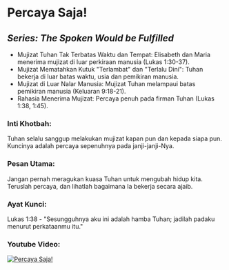 # **Percaya Saja!**

## **_Series: The Spoken Would be Fulfilled_**

- Mujizat Tuhan Tak Terbatas Waktu dan Tempat: Elisabeth dan Maria menerima mujizat di luar perkiraan manusia (Lukas 1:30-37).
- Mujizat Mematahkan Kutuk "Terlambat" dan "Terlalu Dini": Tuhan bekerja di luar batas waktu, usia dan pemikiran manusia.
- Mujizat di Luar Nalar Manusia: Mujizat Tuhan melampaui batas pemikiran manusia (Keluaran 9:18-21).
- Rahasia Menerima Mujizat: Percaya penuh pada firman Tuhan (Lukas 1:38, 1:45).

### **Inti Khotbah:**
Tuhan selalu sanggup melakukan mujizat kapan pun dan kepada siapa pun. Kuncinya adalah percaya sepenuhnya pada janji-janji-Nya.

### **Pesan Utama:**
Jangan pernah meragukan kuasa Tuhan untuk mengubah hidup kita. Teruslah percaya, dan lihatlah bagaimana Ia bekerja secara ajaib.

### **Ayat Kunci:**
Lukas 1:38 - "Sesungguhnya aku ini adalah hamba Tuhan; jadilah padaku menurut perkataanmu itu."

### **Youtube Video:**
[![Percaya Saja!](https://img.youtube.com/vi/kUZ5tBo0gcI/0.jpg)](https://www.youtube.com/watch?v=kUZ5tBo0gcI)
